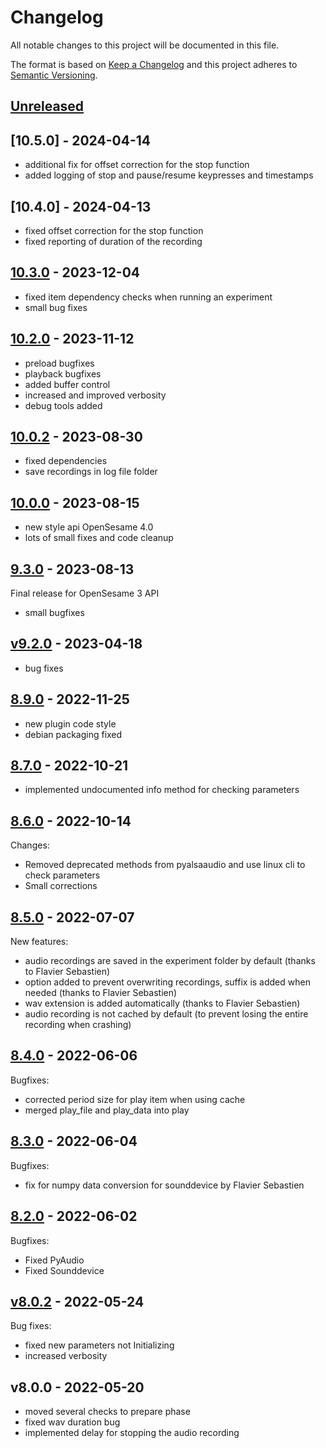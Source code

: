 # Changelog

All notable changes to this project will be documented in this file.

The format is based on [Keep a Changelog](http://keepachangelog.com/en/1.0.0/)
and this project adheres to [Semantic Versioning](http://semver.org/spec/v2.0.0.html).

## [Unreleased]


## [10.5.0] - 2024-04-14

- additional fix for offset correction for the stop function
- added logging of stop and pause/resume keypresses and timestamps

## [10.4.0] - 2024-04-13

- fixed offset correction for the stop function
- fixed reporting of duration of the recording
    
## [10.3.0] - 2023-12-04

- fixed item dependency checks when running an experiment
- small bug fixes
    
## [10.2.0] - 2023-11-12

- preload bugfixes
- playback bugfixes
- added buffer control
- increased and improved verbosity
- debug tools added
    
## [10.0.2] - 2023-08-30

- fixed dependencies
- save recordings in log file folder
    
## [10.0.0] - 2023-08-15

- new style api OpenSesame 4.0
- lots of small fixes and code cleanup
    
## [9.3.0] - 2023-08-13

Final release for OpenSesame 3 API

- small bugfixes
    
## [v9.2.0] - 2023-04-18

- bug fixes
    
## [8.9.0] - 2022-11-25

- new plugin code style
- debian packaging fixed
    
## [8.7.0] - 2022-10-21

- implemented undocumented info method for checking parameters
    
## [8.6.0] - 2022-10-14

Changes:

- Removed deprecated methods from pyalsaaudio and use linux cli to check parameters
- Small corrections
    
## [8.5.0] - 2022-07-07

New features:

-  audio recordings are saved in the experiment folder by default (thanks to Flavier Sebastien)
-  option added to prevent overwriting recordings, suffix is added when needed (thanks to Flavier Sebastien)
-  wav extension is added automatically (thanks to Flavier Sebastien)
-  audio recording is not cached by default (to prevent losing the entire recording when crashing)
    
## [8.4.0] - 2022-06-06

Bugfixes:

- corrected period size for play item when using cache
- merged play_file and play_data into play
    
## [8.3.0] - 2022-06-04

Bugfixes:

- fix for numpy data conversion for sounddevice by Flavier Sebastien
    
## [8.2.0] - 2022-06-02

Bugfixes:

- Fixed PyAudio
- Fixed Sounddevice
    
## [v8.0.2] - 2022-05-24

Bug fixes:

- fixed new parameters not Initializing
- increased verbosity

## v8.0.0 - 2022-05-20

- moved several checks to prepare phase
- fixed wav duration bug
- implemented delay for stopping the audio recording 

[Unreleased]: https://github.com/dev-jam/opensesame-plugin-audio_low_latency/compare/10.3.0...HEAD
[10.3.0]: https://github.com/dev-jam/opensesame-plugin-audio_low_latency/compare/10.2.0...10.3.0
[10.2.0]: https://github.com/dev-jam/opensesame-plugin-audio_low_latency/compare/10.0.2...10.2.0
[10.0.2]: https://github.com/dev-jam/opensesame-plugin-audio_low_latency/compare/10.0.0...10.0.2
[10.0.0]: https://github.com/dev-jam/opensesame-plugin-audio_low_latency/compare/9.3.0...10.0.0
[9.3.0]: https://github.com/dev-jam/opensesame-plugin-audio_low_latency/compare/v9.2.0...9.3.0
[v9.2.0]: https://github.com/dev-jam/opensesame-plugin-audio_low_latency/compare/8.9.0...v9.2.0
[8.9.0]: https://github.com/dev-jam/opensesame-plugin-audio_low_latency/compare/8.7.0...8.9.0
[8.7.0]: https://github.com/dev-jam/opensesame-plugin-audio_low_latency/compare/8.6.0...8.7.0
[8.6.0]: https://github.com/dev-jam/opensesame-plugin-audio_low_latency/compare/8.5.0...8.6.0
[8.5.0]: https://github.com/dev-jam/opensesame-plugin-audio_low_latency/compare/8.4.0...8.5.0
[8.4.0]: https://github.com/dev-jam/opensesame-plugin-audio_low_latency/compare/8.3.0...8.4.0
[8.3.0]: https://github.com/dev-jam/opensesame-plugin-audio_low_latency/compare/8.2.0...8.3.0
[8.2.0]: https://github.com/dev-jam/opensesame-plugin-audio_low_latency/compare/v8.0.2...8.2.0
[v8.0.2]: https://github.com/dev-jam/opensesame-plugin-audio_low_latency/compare/v8.0.0...v8.0.2
